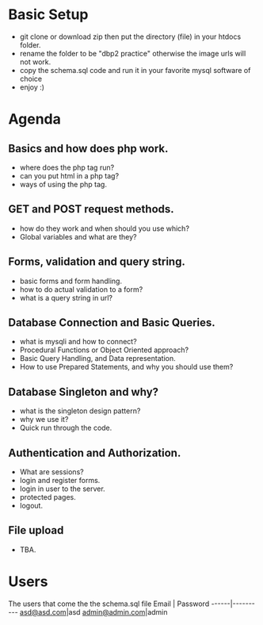 # Basic Setup
  - git clone or download zip then put the directory (file) in your htdocs folder.
  - rename the folder to be "dbp2 practice" otherwise the image urls will not work.
  - copy the schema.sql code and run it in your favorite mysql software of choice
  - enjoy :)
# Agenda
 ## Basics and how does php work.
  - where does the php tag run?
  - can you put html in a php tag?
  - ways of using the php tag.

## GET and POST request methods.
  - how do they work and when should you use which?
  - Global variables and what are they?

## Forms, validation and query string.
  - basic forms and form handling.
  - how to do actual validation to a form?
  - what is a query string in url?

## Database Connection and Basic Queries.
  - what is mysqli and how to connect?
  - Procedural Functions or Object Oriented approach?
  - Basic Query Handling, and Data representation.
  - How to use Prepared Statements, and why you should use them?

## Database Singleton and why?
  - what is the singleton design pattern?
  - why we use it?
  - Quick run through the code.

## Authentication and Authorization.
  - What are sessions?
  - login and register forms.
  - login in user to the server.
  - protected pages.
  - logout.

## File upload
  - TBA.
  # Users
  The users that come the the schema.sql file
  Email | Password
  ------|----------
  asd@asd.com|asd
  admin@admin.com|admin
